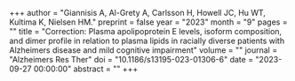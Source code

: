 +++
author = "Giannisis A, Al-Grety A, Carlsson H, Howell JC, Hu WT, Kultima K, Nielsen HM."
preprint = false
year = "2023"
month = "9"
pages = ""
title = "Correction: Plasma apolipoprotein E levels, isoform composition, and dimer profile in relation to plasma lipids in racially diverse patients with Alzheimers disease and mild cognitive impairment"
volume = ""
journal = "Alzheimers Res Ther"
doi = "10.1186/s13195-023-01306-6"
date = "2023-09-27 00:00:00"
abstract = ""
+++

